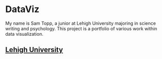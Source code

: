 # DataViz
My name is Sam Topp, a junior at Lehigh University majoring in science writing and psychology. This project is a portfolio of various work within data visualization.
## [Lehigh University](http://www1.lehigh.edu/insidelehigh)
